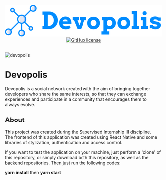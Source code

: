 <div align="center">
  <img src=".github/logo.svg" alt="Devopolis"><br>
  <a href="https://github.com/ricassiocosta/devopolis-mobile/blob/master/LICENSE"><img alt="GitHub license" src="https://img.shields.io/github/license/ricassiocosta/devopolis-mobile?color=008CFF"></a>
</div><br>

![devopolis](.github/devopolis.gif)

# Devopolis <br>

Devopolis is a social network created with the aim of bringing together developers who share the same interests, so that they can exchange experiences and participate in a community that encourages them to always evolve.

## About

This project was created during the Supervised Internship III discipline. <br>
The frontend of this application was created using React Native and some libraries of stylization, authentication and access control.

If you want to test the application on your machine, just perform a 'clone' of this repository, or simply download both this repository, as well as the <a href="https://github.com/ricassiocosta/Devopolis-api/">backend</a> repositories. Then just run the following codes:

<strong>yarn install</strong>
then
<strong>yarn start</strong>
